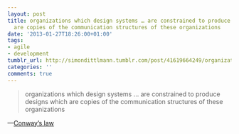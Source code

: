 ```yaml
---
layout: post
title: organizations which design systems … are constrained to produce designs which
  are copies of the communication structures of these organizations
date: '2013-01-27T18:26:00+01:00'
tags:
- agile
- development
tumblr_url: http://simondittlmann.tumblr.com/post/41619664249/organizations-which-design-systems-are
categories: ''
comments: true
---
```

<blockquote>organizations which design systems &#8230; are constrained to produce designs which are copies of the communication structures of these organizations</blockquote>&#8212;<a href="http://en.wikipedia.org/wiki/Conway's_law">Conway&#8217;s law</a>
